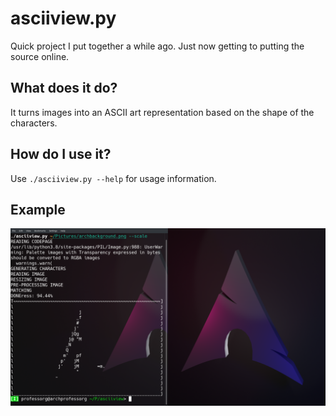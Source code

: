 # asciiview.py

Quick project I put together a while ago. Just now getting
to putting the source online.

## What does it do?

It turns images into an ASCII art representation based on
the shape of the characters.

## How do I use it?

Use `./asciiview.py --help` for usage information.

## Example

![Arch background side-by-side](screenshots/screenshot_arch_example.png)

